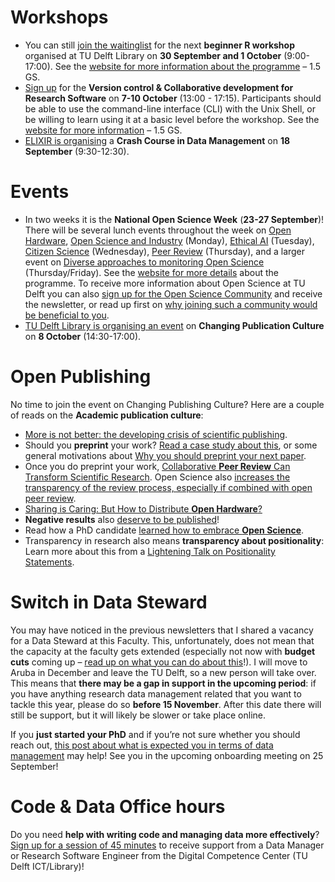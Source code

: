 
# Workshops
* You can still [join the waitinglist](https://www.eventbrite.nl/e/data-carpentry-for-social-sciences-humanities-september-30-october-1-tickets-970365458207) for the next **beginner R workshop** organised at TU Delft Library on **30 September and 1 October** (9:00-17:00).
See the [website for more information about the programme](https://4turesearchdata-carpentries.github.io/2024-09-30-ldev-delft/) – 1.5 GS.
* [Sign up](https://www.eventbrite.com/e/version-control-collaborative-development-for-research-software-tickets-970413622267) for the **Version control & Collaborative development for Research Software** on **7-10 October** (13:00 - 17:15).
Participants should be able to use the command-line interface (CLI) with the Unix Shell, or be willing to learn using it at a basic level before the workshop.
See the [website for more information]( https://www.tudelft.nl/en/library/research-data-management/r/training-events/training-for-researchers/version-control-collaborative-development-for-research-software) – 1.5 GS. 
* [ELIXIR is organising](https://elixir.ut.ee/news/2024/08/22/crash_course_DM/) a **Crash Course in Data Management** on **18 September** (9:30-12:30).

# Events 
* In two weeks it is the **National Open Science Week** (**23-27 September**)!
There will be several lunch events throughout the week on [Open Hardware]( https://www.eventbrite.nl/e/universities-and-open-hardware-tickets-996158144827), [Open Science and Industry](https://www.eventbrite.nl/e/open-science-and-industry-partnership-challenges-and-opportunities-tickets-998481263337) (Monday), [Ethical AI](https://www.eventbrite.com/e/4turesearchdata-roadshow-2024-ethical-ai-tickets-952235571227) (Tuesday), [Citizen Science](https://www.eventbrite.nl/e/beyond-the-lab-harnessing-the-power-of-science-with-citizens-tickets-996220330827) (Wednesday), [Peer Review](https://www.eventbrite.nl/e/peer-review-showdown-navigating-the-future-of-scholarly-publishing-tickets-1001217567697) (Thursday), and a larger event on [Diverse approaches to monitoring Open Science]( https://www.eventbrite.com/e/diverse-approaches-to-monitoring-open-science-tickets-940907970067) (Thursday/Friday).
See the [website for more details](https://www.tudelft.nl/en/open-science/open-science-week) about the programme.
To receive more information about Open Science at TU Delft you can also [sign up for the Open Science Community](https://osc-delft.github.io/join) and receive the newsletter, or read up first on [why joining such a community would be beneficial to you](https://ecrlife.org/ecrs-and-scientific-communities/). 
* [TU Delft Library is organising an event](https://www.aanmelder.nl/158259/home) on **Changing Publication Culture** on **8 October** (14:30-17:00).

# Open Publishing
No time to join the event on Changing Publishing Culture? Here are a couple of reads on the **Academic publication culture**: 
- [More is not better: the developing crisis of scientific publishing](https://council.science/blog/more-is-not-better-the-developing-crisis-of-scientific-publishing/).
- Should you **preprint** your work? [Read a case study about this](https://www.medpagetoday.com/opinion/faustfiles/110936), or some general motivations about [Why you should preprint your next paper](https://elifesciences.org/inside-elife/85d36b45/open-science-why-you-should-preprint-your-next-paper).
- Once you do preprint your work, [Collaborative **Peer Review** Can Transform Scientific Research](https://content.prereview.org/how-collaborative-peer-review-can-transform-scientific-research/).
Open Science also [increases the transparency of the review process, especially if combined with open peer review](https://www.ucpress.edu/blog-posts/60337-peer-review-week-2022-an-interview-with-collabra-psychologys-eiko-fried). 
- [Sharing is Caring: But How to Distribute **Open Hardware**?](https://blog.addgene.org/sharing-is-caring-but-how-to-distribute-open-hardware)
- **Negative results** also [deserve to be published](https://www.tue.nl/en/news-and-events/news-overview/24-06-2024-even-negative-research-findings-deserve-to-be-published-others-can-learn-from-them)! 
- Read how a PhD candidate [learned how to embrace **Open Science**](https://www.science.org/content/article/how-i-learned-embrace-open-science).
- Transparency in research also means **transparency about positionality**: Learn more about this from a [Lightening Talk on Positionality Statements](https://www.youtube.com/watch?v=9FS4ve0M1Ls). 

# Switch in Data Steward
You may have noticed in the previous newsletters that I shared a vacancy for a Data Steward at this Faculty. 
This, unfortunately, does not mean that the capacity at the faculty gets extended (especially not now with **budget cuts** coming up – [read up on what you can do about this](https://crookedtimber.org/2024/09/06/action-list-to-protect-universities-from-budget-cuts/)!). 
I will move to Aruba in December and leave the TU Delft, so a new person will take over. 
This means that **there may be a gap in support in the upcoming period**: if you have anything research data management related that you want to tackle this year, please do so **before 15 November**. 
After this date there will still be support, but it will likely be slower or take place online.

If you **just started your PhD** and if you’re not sure whether you should reach out, [this post about what is expected you in terms of data management](https://estherplomp.github.io/TNW-OS-support/posts/DMP-PhD/) may help! 
See you in the upcoming onboarding meeting on 25 September!

# Code & Data Office hours
Do you need **help with writing code and managing data more effectively**? 
[Sign up for a session of 45 minutes](https://www.tudelft.nl/en/library/support/library-for-researchers/setting-up-research/dcc/code-data-office-hours) to receive support from a Data Manager or Research Software Engineer from the Digital Competence Center (TU Delft ICT/Library)! 

